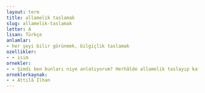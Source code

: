 ```yaml
---
layout: term
title: allamelik taslamak
slug: allamelik-taslamak
letter: A
lisan: Türkçe
anlamlar:
- her şeyi bilir görünmek, bilgiçlik taslamak
ozellikler:
- - isim
ornekler:
- - Şimdi ben bunları niye anlatıyorum? Herhâlde allamelik taslayıp kafa ütülemek için değil!
orneklerkaynak:
- - Attilâ İlhan
---
```

